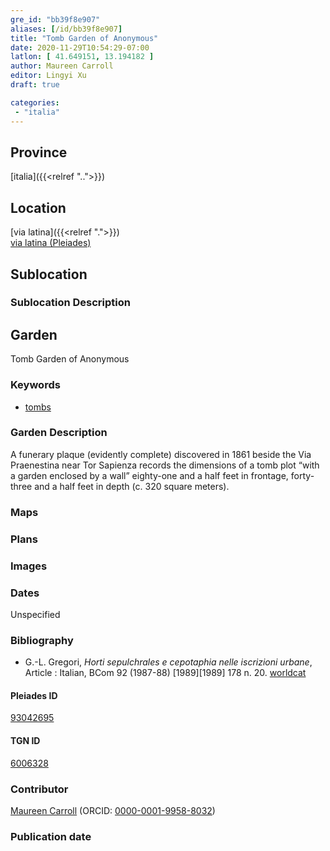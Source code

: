 ```yaml
---
gre_id: "bb39f8e907"
aliases: [/id/bb39f8e907]
title: "Tomb Garden of Anonymous"
date: 2020-11-29T10:54:29-07:00
latlon: [ 41.649151, 13.194182 ]
author: Maureen Carroll
editor: Lingyi Xu
draft: true

categories:
 - "italia"
---
```


## Province
[italia]({{<relref "..">}})

## Location

[via latina]({{<relref ".">}}) \
[via latina (Pleiades)](https://pleiades.stoa.org/places/93042695)

<!--### Location Description-->

<!-- LEAVE THIS BLANK FOR NOW -->

## Sublocation

### Sublocation Description

## Garden

Tomb Garden of Anonymous

### Keywords

- [tombs](http://vocab.getty.edu/page/aat/300005926)

### Garden Description
A funerary plaque (evidently complete) discovered in 1861 beside the Via Praenestina near Tor Sapienza records the dimensions of a tomb plot “with a garden enclosed by a wall” eighty-one and a half feet in frontage, forty-three and a half feet in depth (c. 320 square meters).		

### Maps

<!--
{{< image src="FILENAME" alt="ALT_TEXT" title="CAPTION" >}}
-->

### Plans

### Images

### Dates
Unspecified

### Bibliography
- G.-L. Gregori, *Horti sepulchrales e cepotaphia nelle iscrizioni urbane*, Article : Italian,  BCom 92 (1987-88) [1989][1989] 178 n. 20. [worldcat](https://www.worldcat.org/title/horti-sepulchrales-e-cepotaphia-nelle-iscrizioni-urbane/oclc/886794800&referer=brief_results)

<!--#### Periodo ID-->

<!-- [PERIODO_ID](https://pleiades.stoa.org/places/PLEIADES_ID) -->

#### Pleiades ID

[93042695](https://pleiades.stoa.org/places/93042695)

#### TGN ID
[6006328](http://vocab.getty.edu/tgn/6006328)

### Contributor

[Maureen Carroll](link) (ORCID: [0000-0001-9958-8032](https://orcid.org/0000-0001-9958-8032))

### Publication date

<!--### Related articles-->

<!-- Links to other related articles. Leave blank for now -->